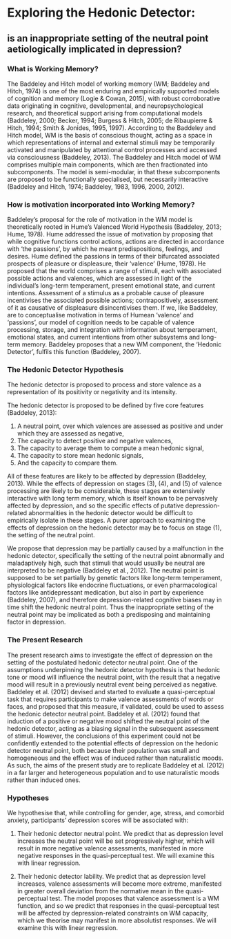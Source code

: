 # Exploring the Hedonic Detector: 
## is an inappropriate setting of the neutral point aetiologically implicated in depression?

### What is Working Memory?
The Baddeley and Hitch model of working memory (WM; Baddeley and Hitch, 1974) is one of the most enduring and empirically supported models of cognition and memory (Logie & Cowan, 2015), with robust corroborative data originating in cognitive, developmental, and neuropsychological research, and theoretical support arising from computational models (Baddeley, 2000; Becker, 1994; Burgess & Hitch, 2005; de Ribaupierre & Hitch, 1994; Smith & Jonides, 1995, 1997). According to the Baddeley and Hitch model, WM is the basis of conscious thought, acting as a space in which representations of internal and external stimuli may be temporarily activated and manipulated by attentional control processes and accessed via consciousness (Baddeley, 2013). The Baddeley and Hitch model of WM comprises multiple main components, which are then fractionated into subcomponents. The model is semi-modular, in that these subcomponents are proposed to be functionally specialised, but necessarily interactive (Baddeley and Hitch, 1974; Baddeley, 1983, 1996, 2000, 2012). 

### How is motivation incorporated into Working Memory?
Baddeley’s proposal for the role of motivation in the WM model is theoretically rooted in Hume’s Valenced World Hypothesis (Baddeley, 2013; Hume, 1978). Hume addressed the issue of motivation by proposing that while cognitive functions control actions, actions are directed in accordance with ‘the passions’, by which he meant predispositions, feelings, and desires. Hume defined the passions in terms of their bifurcated associated prospects of pleasure or displeasure, their ‘valence’ (Hume, 1978). He proposed that the world comprises a range of stimuli, each with associated possible actions and valences, which are assessed in light of the individual’s long-term temperament, present emotional state, and current intentions. Assessment of a stimulus as a probable cause of pleasure incentivises the associated possible actions; contrapositively, assessment of it as causative of displeasure disincentivises them. If we, like Baddeley, are to conceptualise motivation in terms of Humean ‘valence’ and ‘passions’, our model of cognition needs to be capable of valence processing, storage, and integration with information about temperament, emotional states, and current intentions from other subsystems and long-term memory. Baddeley proposes that a new WM component, the ‘Hedonic Detector’, fulfils this function (Baddeley, 2007).

### The Hedonic Detector Hypothesis
The hedonic detector is proposed to process and store valence as a representation of its positivity or negativity and its intensity.  

  The hedonic detector is proposed to be defined by five core features (Baddeley, 2013):
  1. A neutral point, over which valences are assessed as positive and under which they are assessed as negative,
  2. The capacity to detect positive and negative valences,
  3. The capacity to average them to compute a mean hedonic signal,
  4. The capacity to store mean hedonic signals,
  5. And the capacity to compare them.

All of these features are likely to be affected by depression (Baddeley, 2013). While the effects of depression on stages (3), (4), and (5) of valence processing are likely to be considerable, these stages are extensively interactive with long term memory, which is itself known to be pervasively affected by depression, and so the specific effects of putative depression-related abnormalities in the hedonic detector would be difficult to empirically isolate in these stages. A purer approach to examining the effects of depression on the hedonic detector may be to focus on stage (1), the setting of the neutral point.

We propose that depression may be partially caused by a malfunction in the hedonic detector, specifically the setting of the neutral point abnormally and maladaptively high, such that stimuli that would usually be neutral are interpreted to be negative (Baddeley et al., 2012). The neutral point is supposed to be set partially by genetic factors like long-term temperament, physiological factors like endocrine fluctuations, or even pharmacological factors like antidepressant medication, but also in part by experience (Baddeley, 2007), and therefore depression-related cognitive biases may in time shift the hedonic neutral point. Thus the inappropriate setting of the neutral point may be implicated as both a predisposing and maintaining factor in depression.

### The Present Research
The present research aims to investigate the effect of depression on the setting of the postulated hedonic detector neutral point. One of the assumptions underpinning the hedonic detector hypothesis is that hedonic tone or mood will influence the neutral point, with the result that a negative mood will result in a previously neutral event being perceived as negative. Baddeley et al. (2012) devised and started to evaluate a quasi-perceptual task that requires participants to make valence assessments of words or faces, and proposed that this measure, if validated, could be used to assess the hedonic detector neutral point. Baddeley et al. (2012) found that induction of a positive or negative mood shifted the neutral point of the hedonic detector, acting as a biasing signal in the subsequent assessment of stimuli. However, the conclusions of this experiment could not be confidently extended to the potential effects of depression on the hedonic detector neutral point, both because their population was small and homogeneous and the effect was of induced rather than naturalistic moods. As such, the aims of the present study are to replicate Baddeley et al. (2012) in a far larger and heterogeneous population and to use naturalistic moods rather than induced ones.

### Hypotheses
We hypothesise that, while controlling for gender, age, stress, and comorbid anxiety, participants’ depression scores will be associated with:

1. Their hedonic detector neutral point. 
We predict that as depression level increases the neutral point will be set progressively higher, which will result in more negative    valence assessments, manifested in more negative responses in the quasi-perceptual test. We will examine this with linear regression. 

2. Their hedonic detector lability. We predict that as depression level increases, valence assessments will become more extreme,     manifested in greater overall deviation from the normative mean in the quasi-perceptual test. The model proposes that valence assessment is a WM function, and so we predict that responses in the quasi-perceptual test will be affected by depression-related constraints on WM capacity, which we theorise may manifest in more absolutist responses. We will examine this with linear regression. 



